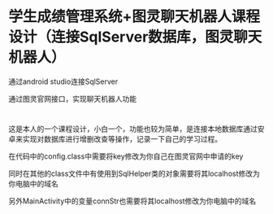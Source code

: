 # 学生成绩管理系统+图灵聊天机器人课程设计（连接SqlServer数据库，图灵聊天机器人）
通过android studio连接SqlServer

通过图灵官网接口，实现聊天机器人功能
#
这是本人的一个课程设计，小白一个，功能也较为简单，是连接本地数据库通过安卓来实现对数据库进行增删改查等操作，记录一下自己的学习过程。

在代码中的config.class中需要将key修改为你自己在图灵官网中申请的key

同时在其他的class文件中有使用到SqlHelper类的对象需要将其localhost修改为你电脑中的域名

另外MainActivity中的变量connStr也需要将其localhost修改为你电脑中的域名

